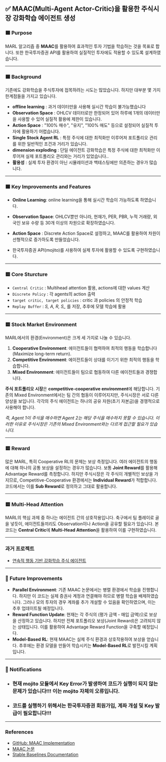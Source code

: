 ## ✅ MAAC(Multi-Agent Actor-Critic)을 활용한 주식시장 강화학습 에이전트 생성



### 🟦 Purpose
MARL 알고리즘 중 **MAAC**를 활용하여 효과적인 투자 기법을 학습하는 것을 목표로 합니다. 또한 한국투자증권 API를 활용하여 실질적인 투자에도 적용할 수 있도록 설계하였습니다.

---

### 🟦 Background
기존에도 강화학습을 주식투자에 접목하려는 시도는 많았습니다. 하지만 대부분 몇 가지 한계점들을 가지고 있습니다.

- **offline learning** : 과거 데이터만을 사용해 실시간 학습이 불가능했습니다 
- **Observation Space** : OHLCV 데이터로만 한정되어 있어 하루에 1개의 데이터만을 사용할 수 있어 실질적 활용에 제한이 있습니다.
- **Action Space** : "100% 매수", "유지", "100% 매도" 등으로 설정되어 실질적 투자에 활용하기 어렵습니다.
- **Single Stock Agent RL** : 특정 주식에 대한 최적화만 이루어져 포트폴리오 관리를 위한 일반적인 조건과 거리가 있습니다.
- **dimension exploding** : 단일 에이전트 강화학습은 특정 주식에 대한 최적화만 이루어져 실제 포트폴리오 관리와는 거리가 있었습니다..
- **활용성** : 실제 투자 환경이 아닌 시뮬레이션과 백테스팅에만 의존하는 경우가 많습니다.


---
### 🟦 Key Improvements and Features
- **Online Learning**: online learning을 통해 실시간 학습이 가능하도록 하였습니다.

- **Observation Space**: OHLCV뿐만 아니라, 현재가, PER, PBR, 누적 거래량, 외국인 보유 수량 등 30개 이상의 차원으로 확장하였습니다.
-  **Action Space** :  Discrete Action Space로 설정하고, MAAC를 활용하여 차원이 선형적으로 증가하도록 만들었습니다.
- 한국투자증권 API(mojito)를 사용하여 실제 투자에 활용할 수 있도록 구현하였습니다.
---
### 🟨 Core Sturcture 
- `Central Critic`  : Multihead attention 활용, actions에 대한 values 계산
- `Discrete Policy`   : 각 agents의 action 출력
- `target critic, target policies`   : critic 과 policies 의 안정적 학습 
- `Replay Buffer`   : *S, A, R, S_* 를 저장, 추후에 모델 학습에 활용

---

### 🟨 Stock Market Environment
MARL에서의 환경(Environment)은 크게 세 가지로 나눌 수 있습니다.

1. **Cooperative Environment**: 에이전트들이 협력하여 최적의 행동을 학습합니다 (Maximize long-term return).
2. **Competitive Environment**: 에이전트들이 상대를 이기기 위한 최적의 행동을 학습합니다.
3. **Mixed Environment**: 에이전트들이 팀으로 협동하여 다른 에이전트들과 경쟁합니다.

**주식 포트폴리오 시장**은 **competitive-cooperative environment**에 해당합니다. 기존의 Mixed Environment에서는 팀 간의 협동이 이루어지지만, 주식시장은 서로 다른 양상을 보입니다. 각각의 주식 에이전트는 하나의 공유 자원(초기 자본금)을 경쟁적으로 사용해야 합니다. 

*즉, Agent 1이 주식을 매수하면 Agent 2는 해당 주식을 매수하지 못할 수 있습니다. 이러한 이유로 주식시장은 기존의 Mixed Environment와는 다르게 접근할 필요가 있습니다.*

---

### 🟨 Reward
많은 MARL, 특히 Cooperative RL의 문제는 보상 측정입니다. 여러 에이전트의 행동에 대해 하나의 공통 보상을 설정하는 경우가 많습니다. 보통 **Joint Reward**를 활용해 Advantage Reward를 측정합니다. 하지만 주식시장은 각 주식이 개별적인 보상을 가지므로, Competitive-Cooperative 환경에서는 **Individual Reward**가 적합합니다. 코드에서는 이를 **Sub Reward**로 정의하고 그대로 활용합니다.

---

### 🟨 Multi-Head Attention
MARL의 핵심 과제 중 하나는 에이전트 간의 상호작용입니다. 축구에서 팀 플레이로 골을 넣듯이, 에이전트들끼리도 Observation이나 Action을 공유할 필요가 있습니다. 본 코드는 **Central Critic**에 **Multi-Head Attention**을 활용하여 이를 구현하였습니다.

---


###  과거 프로젝트 
- [연속적 행동 기반 강화학습 주식 에이전트 ](https://github.com/Sigma-Flip/StockTrading_SoftActorCritic_KR_EN)
  
---

### 🔔 Future Improvements
- **Parallel Environment**: 기존 MAAC 논문에서는 병렬 환경에서 학습을 진행합니다. 하지만 이 코드는 실제 증권사 계정과 연결해야 하므로 병렬 학습을 배제하였습니다. 그러나 모의 투자의 경우 계좌를 추가 개설할 수 있음을 확인하였으며, 이는 추후 업데이트될 예정입니다.
- **Reward Function Update**: 현재는 각 주식의 (평가 금액 - 매입 금액)으로 보상을 산정하고 있습니다. 하지만 전체 포트폴리오 보상(Joint Reward)은 고려되지 않는 상태입니다. 이를 활용하여 Advantage Reward Function을 구축할 예정입니다.
- **Model-Based RL**: 현재 MAAC는 실제 주식 환경과 상호작용하여 보상을 얻습니다. 추후에는 환경 모델을 만들어 학습시키는 **Model-Based RL**로 발전시킬 계획입니다.

---

### 🔔 Notifications
- ### 현재 **mojito** 모듈에서 Key Error가 발생하여 코드가 실행이 되지 않는 문제가 있습니다!!! 이는 mojito 자체의 오류입니다.
- ### 코드를 실행하기 위해서는 한국투자증권 회원가입, 계좌 개설 및 Key 발급이 필요합니다!!!

---

### References
- [GitHub: MAAC Implementation](https://github.com/shariqiqbal2810/MAAC/tree/master/utils)
- [MAAC 논문](https://arxiv.org/pdf/1810.02912)
- [Stable Baselines Documentation](https://stable-baselines.readthedocs.io/en/master/guide/vec_envs.html)
